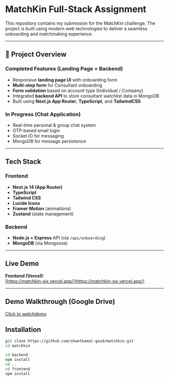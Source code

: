 # MatchKin Full-Stack Assignment

This repository contains my submission for the MatchKin challenge. The project is built using modern web technologies to deliver a seamless onboarding and matchmaking experience.

---

## 📌 Project Overview

### Completed Features (Landing Page + Backend)
- Responsive **landing page UI** with onboarding form
- **Multi-step form** for Consultant onboarding
- **Form validation** based on account type (Individual / Company)
- Integrated **backend API** to store consultant watchlist data in MongoDB
- Built using **Next.js App Router**, **TypeScript**, and **TailwindCSS**

### In Progress (Chat Application)
- Real-time personal & group chat system
- OTP-based email login
- Socket.IO for messaging
- MongoDB for message persistence

---

##  Tech Stack

### Frontend
- **Next.js 14 (App Router)**
- **TypeScript**
- **Tailwind CSS**
- **Lucide Icons**
- **Framer Motion** (animations)
- **Zustand** (state management)

### Backend
- **Node.js + Express** API (via `/api/onboarding`)
- **MongoDB** (via Mongoose)

---

## Live Demo

**Frontend (Vercel):**  
[https://matchkin-six.vercel.app/](https://matchkin-six.vercel.app/)

---

## Demo Walkthrough (Google Drive)

 [Click to watchdemo](https://drive.google.com/drive/folders/1wkD81D5iiHc4T1imAVfw3FRNjOTlWPhJ?usp=sharing)

## Installation
```bash
git clone https://github.com/shwetkamal-gaud/matchkin.git
cd matchkin
```

```bash
cd backend
npm install
cd ..
cd frontend
npm install
```
